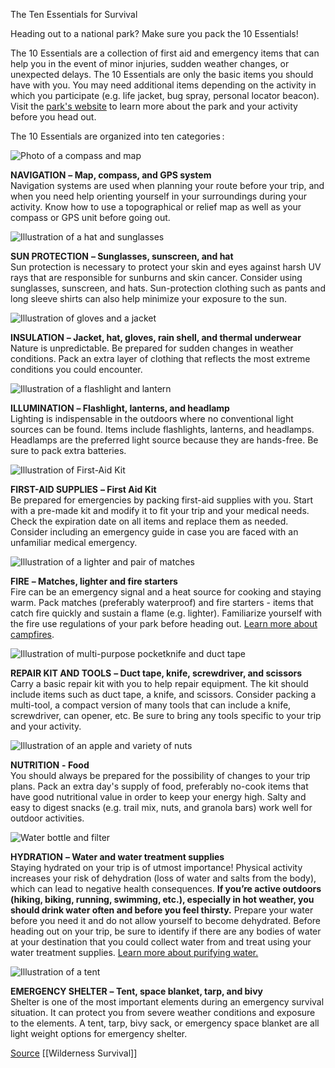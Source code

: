 The Ten Essentials for Survival

Heading out to a national park? Make sure you pack the 10 Essentials!  
  
The 10 Essentials are a collection of first aid and emergency items that can help you in the event of minor injuries, sudden weather changes, or unexpected delays. The 10 Essentials are only the basic items you should have with you. You may need additional items depending on the activity in which you participate (e.g. life jacket, bug spray, personal locator beacon). Visit the [park's website](https://www.nps.gov/findapark/index.htm) to learn more about the park and your activity before you head out.
  
The 10 Essentials are organized into ten categories :  
  

![Photo of a compass and map](https://www.nps.gov/articles/images/Navigation-125x125.jpg?maxwidth=650&autorotate=false "Navigation")

**NAVIGATION** **– Map, compass, and GPS system**  
Navigation systems are used when planning your route before your trip, and when you need help orienting yourself in your surroundings during your activity. Know how to use a topographical or relief map as well as your compass or GPS unit before going out.

![Illustration of a hat and sunglasses](https://www.nps.gov/articles/images/Sun-Protection-125x125.jpg?maxwidth=650&autorotate=false "Sun Protection- Illustration of a hat and sunglasses")

**SUN PROTECTION** **– Sunglasses, sunscreen, and hat**  
Sun protection is necessary to protect your skin and eyes against harsh UV rays that are responsible for sunburns and skin cancer. Consider using sunglasses, sunscreen, and hats. Sun-protection clothing such as pants and long sleeve shirts can also help minimize your exposure to the sun.

![Illustration of gloves and a jacket](https://www.nps.gov/articles/images/Clothing-125x125.jpg?maxwidth=650&autorotate=false "Insulation- Illustration of gloves and a jacket")

**INSULATION** **– Jacket, hat, gloves, rain shell, and thermal underwear**  
Nature is unpredictable. Be prepared for sudden changes in weather conditions. Pack an extra layer of clothing that reflects the most extreme conditions you could encounter.

![Illustration of a flashlight and lantern](https://www.nps.gov/articles/images/Illumination-125x125.jpg?maxwidth=650&autorotate=false "Illumination- Illustration of a flashlight and lantern")

**ILLUMINATION** **– Flashlight, lanterns, and headlamp**  
Lighting is indispensable in the outdoors where no conventional light sources can be found. Items include flashlights, lanterns, and headlamps. Headlamps are the preferred light source because they are hands-free. Be sure to pack extra batteries.

![Illustration of First-Aid Kit](https://www.nps.gov/articles/images/First-Aid-125x125.jpg?maxwidth=650&autorotate=false "First-Aid Supplies- Illustration of First-Aid Kit")

**FIRST-AID SUPPLIES** **– First Aid Kit**  
Be prepared for emergencies by packing first-aid supplies with you. Start with a pre-made kit and modify it to fit your trip and your medical needs. Check the expiration date on all items and replace them as needed. Consider including an emergency guide in case you are faced with an unfamiliar medical emergency.

![Illustration of a lighter and pair of matches](https://www.nps.gov/articles/images/Fire-125x125.jpg?maxwidth=650&autorotate=false "Fire- Illustration of a lighter and pair of matches")

**FIRE** **– Matches, lighter and fire starters**  
Fire can be an emergency signal and a heat source for cooking and staying warm. Pack matches (preferably waterproof) and fire starters - items that catch fire quickly and sustain a flame (e.g. lighter). Familiarize yourself with the fire use regulations of your park before heading out. [Learn more about campfires](https://www.nps.gov/articles/campfires.htm).

![Illustration of multi-purpose pocketknife and duct tape](https://www.nps.gov/articles/images/Tools-125x125.jpg?maxwidth=650&autorotate=false "Repair Kit and Tools- Illustration of multi-purpose pocketknife and duct tape")

**REPAIR KIT AND TOOLS** **– Duct tape, knife, screwdriver, and scissors**  
Carry a basic repair kit with you to help repair equipment. The kit should include items such as duct tape, a knife, and scissors. Consider packing a multi-tool, a compact version of many tools that can include a knife, screwdriver, can opener, etc. Be sure to bring any tools specific to your trip and your activity.

![Illustration of an apple and variety of nuts](https://www.nps.gov/articles/images/Food-125x125.jpg?maxwidth=650&autorotate=false "Nutrition- Illustration of an apple and variety of nuts")

**NUTRITION** **- Food**  
You should always be prepared for the possibility of changes to your trip plans. Pack an extra day's supply of food, preferably no-cook items that have good nutritional value in order to keep your energy high. Salty and easy to digest snacks (e.g. trail mix, nuts, and granola bars) work well for outdoor activities.

![Water bottle and filter](https://www.nps.gov/articles/images/Water-125x320.jpg?maxwidth=650&autorotate=false "Hydration3")

**HYDRATION** **– Water and water treatment supplies**  
Staying hydrated on your trip is of utmost importance! Physical activity increases your risk of dehydration (loss of water and salts from the body), which can lead to negative health consequences. **If you’re active outdoors (hiking, biking, running, swimming, etc.), especially in hot weather, you should drink water often and before you feel thirsty.** Prepare your water before you need it and do not allow yourself to become dehydrated. Before heading out on your trip, be sure to identify if there are any bodies of water at your destination that you could collect water from and treat using your water treatment supplies. [Learn more about purifying water.](https://www.nps.gov/articles/2wayspurifywater.htm)

![Illustration of a tent](https://www.nps.gov/articles/images/Shelter-125x125.jpg?maxwidth=650&autorotate=false "Emergency Shelter: Illustration of a tent")

**EMERGENCY SHELTER** **– Tent, space blanket, tarp, and bivy**  
Shelter is one of the most important elements during an emergency survival situation. It can protect you from severe weather conditions and exposure to the elements. A tent, tarp, bivy sack, or emergency space blanket are all light weight options for emergency shelter.

[Source](https://www.nps.gov/articles/10essentials.htm) [[Wilderness Survival]]
